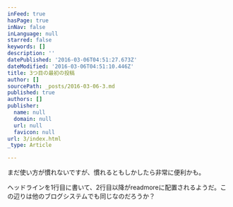 ```yaml
---
inFeed: true
hasPage: true
inNav: false
inLanguage: null
starred: false
keywords: []
description: ''
datePublished: '2016-03-06T04:51:27.673Z'
dateModified: '2016-03-06T04:51:10.446Z'
title: 3つ目の最初の投稿
author: []
sourcePath: _posts/2016-03-06-3.md
published: true
authors: []
publisher:
  name: null
  domain: null
  url: null
  favicon: null
url: 3/index.html
_type: Article

---
```

まだ使い方が慣れないですが、慣れるともしかしたら非常に便利かも。

ヘッドラインを1行目に書いて、2行目以降がreadmoreに配置されるようだ。この辺りは他のブログシステムでも同じなのだろうか？